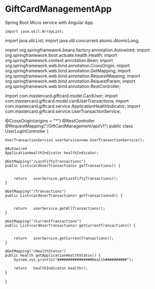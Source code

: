 # GiftCardManagementApp
Spring Boot Micro service with Angular App
	
	import java.util.ArrayList;
import java.util.List;
import java.util.concurrent.atomic.AtomicLong;

import org.springframework.beans.factory.annotation.Autowired;
import org.springframework.boot.actuate.health.Health;
import org.springframework.context.annotation.Bean;
import org.springframework.web.bind.annotation.CrossOrigin;
import org.springframework.web.bind.annotation.GetMapping;
import org.springframework.web.bind.annotation.RequestMapping;
import org.springframework.web.bind.annotation.RequestParam;
import org.springframework.web.bind.annotation.RestController;

import com.mastercard.giftcard.model.CardUser;
import com.mastercard.giftcard.model.cardUserTransactions;
import com.mastercard.giftcard.service.ApplicationHealthIndicator;
import com.mastercard.giftcard.service.UserTransactionService;

@CrossOrigin(origins = "*")
@RestController
@RequestMapping("/GiftCardManagement/api/v1")
public class UserLoginController {
	  
	UserTransactionService userService=new UserTransactionService();
	
	@Autowired
	ApplicationHealthIndicator healthIndicator;
	   
    @GetMapping("/LastFiftyTransactions")		   
    public List<cardUserTransactions> getTransactions() {
    	
    	
    	return   userService.getLastFiftyTransactions();
    }
    
    @GetMapping("/Transactions")		   
    public List<cardUserTransactions> getTransactionsd() {
    	
    	
    	return   userService.getAllTransactions();
    }
    
    @GetMapping("/CurrentTransactions")		   
    public List<cardUserTransactions> getCurrentTransactions() {
    	
    	
    	return   userService.getCurrentTransactions();
    }

    @GetMapping("/HealthStatus")		   
    public Health getApplicationHealthStatus() {
    	System.out.println("################Health##########");
    	
    	return   healthIndicator.health();
    }   
	    


}
